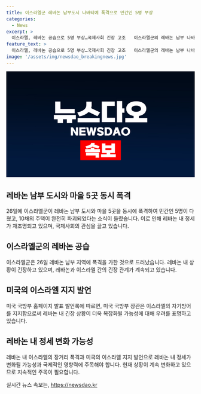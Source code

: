 ```yaml
---
title: 이스라엘군 레바논 남부도시 나바티예 폭격으로 민간인 5명 부상
categories:
  - News
excerpt: >
  이스라엘, 레바논 공습으로 5명 부상…국제사회 긴장 고조   이스라엘군의 레바논 남부 나바티예 폭격으로 시내 아파트가 파괴되고 5명이 부상을 입었다. 이로 인해 건물 무너지고 주변 건물 훼손되는 등 피해가 확대되었으며, 레바논 적십자사의 구급차가 부상자들을 병원으로 이송했다. 이 공습은 이스라엘 공군이 도시와 마을 5곳을 동시에 폭격하는 작전의 일부였으며, 국제사회의 우려가 커지고 있다. 미국 국방부 장관은 이스라엘의 자기 방어권을 지지한다고 밝히면서도 레바논 공습으로 긴장이 고조되고 있다.
feature_text: >
  이스라엘, 레바논 공습으로 5명 부상…국제사회 긴장 고조   이스라엘군의 레바논 남부 나바티예 폭격으로 시내 아파트가 파괴되고 5명이 부상을 입었다. 이로 인해 건물 무너지고 주변 건물 훼손되는 등 피해가 확대되었으며, 레바논 적십자사의 구급차가 부상자들을 병원으로 이송했다. 이 공습은 이스라엘 공군이 도시와 마을 5곳을 동시에 폭격하는 작전의 일부였으며, 국제사회의 우려가 커지고 있다. 미국 국방부 장관은 이스라엘의 자기 방어권을 지지한다고 밝히면서도 레바논 공습으로 긴장이 고조되고 있다.
image: '/assets/img/newsdao_breakingnews.jpg'
---
```


<p><img src="/assets/img/newsdao_breakingnews.jpg" alt="koreaapp 속보" /></p>

<h2 data-ke-size="size26">레바논 남부 도시와 마을 5곳 동시 폭격</h2>

<p data-ke-size="size16">26일에 이스라엘군이 레바논 남부 도시와 마을 5곳을 동시에 폭격하여 민간인 5명이 다쳤고, 10채의 주택이 완전히 파괴되었다는 소식이 들렸습니다. 이로 인해 레바논 내 정세가 재조명되고 있으며, 국제사회의 관심을 끌고 있습니다.</p>

<h2 data-ke-size="size26">이스라엘군의 레바논 공습</h2>

<p data-ke-size="size16">이스라엘군은 26일 레바논 남부 지역에 폭격을 가한 것으로 드러났습니다. 레바논 내 상황이 긴장하고 있으며, 레바논과 이스라엘 간의 긴장 관계가 계속되고 있습니다.</p>

<h2 data-ke-size="size26">미국의 이스라엘 지지 발언</h2>

<p data-ke-size="size16">미국 국방부 홈페이지 발표 발언록에 따르면, 미국 국방부 장관은 이스라엘의 자기방어를 지지함으로써 레바논 내 긴장 상황이 더욱 복잡화될 가능성에 대해 우려를 표명하고 있습니다.</p>

<h2 data-ke-size="size26">레바논 내 정세 변화 가능성</h2>

<p data-ke-size="size16">레바논 내 이스라엘의 장거리 폭격과 미국의 이스라엘 지지 발언으로 레바논 내 정세가 변화될 가능성과 국제적인 영향력에 주목해야 합니다. 현재 상황이 계속 변화하고 있으므로 지속적인 주목이 필요합니다.</p>
실시간 뉴스 속보는, <a href="https://newsdao.kr" rel="dofollow">https://newsdao.kr</a>



